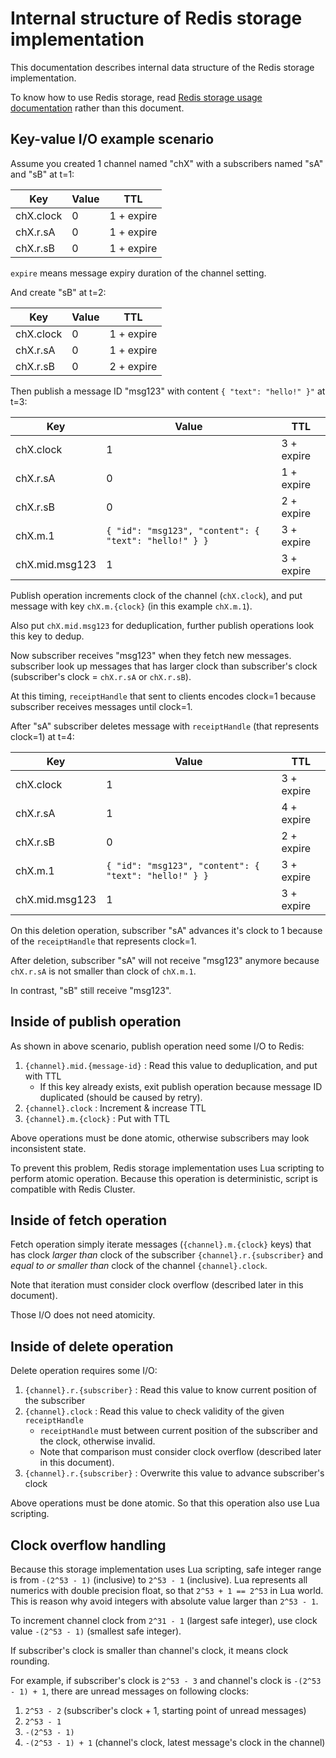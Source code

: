 # Internal structure of Redis storage implementation

This documentation describes internal data structure of the Redis storage implementation.

To know how to use Redis storage, read [Redis storage usage documentation](./redis.md) rather than this document.

## Key-value I/O example scenario

Assume you created 1 channel named "chX" with a subscribers named "sA" and "sB" at t=1:

| Key       | Value | TTL        |
| --------- | ----- | ---------- |
| chX.clock | 0     | 1 + expire |
| chX.r.sA  | 0     | 1 + expire |
| chX.r.sB  | 0     | 1 + expire |

`expire` means message expiry duration of the channel setting.

And create "sB" at t=2:

| Key       | Value | TTL        |
| --------- | ----- | ---------- |
| chX.clock | 0     | 1 + expire |
| chX.r.sA  | 0     | 1 + expire |
| chX.r.sB  | 0     | 2 + expire |

Then publish a message ID "msg123" with content `{ "text": "hello!" }"` at t=3:

| Key            | Value                                                 | TTL        |
| -------------- | ----------------------------------------------------- | ---------- |
| chX.clock      | 1                                                     | 3 + expire |
| chX.r.sA       | 0                                                     | 1 + expire |
| chX.r.sB       | 0                                                     | 2 + expire |
| chX.m.1        | `{ "id": "msg123", "content": { "text": "hello!" } }` | 3 + expire |
| chX.mid.msg123 | 1                                                     | 3 + expire |

Publish operation increments clock of the channel (`chX.clock`), and put message with key `chX.m.{clock}` (in this example `chX.m.1`).

Also put `chX.mid.msg123` for deduplication, further publish operations look this key to dedup.

Now subscriber receives "msg123" when they fetch new messages.
subscriber look up messages that has larger clock than subscriber's clock (subscriber's clock = `chX.r.sA` or `chX.r.sB`).

At this timing, `receiptHandle` that sent to clients encodes clock=1 because subscriber receives messages until clock=1.

After "sA" subscriber deletes message with `receiptHandle` (that represents clock=1) at t=4:

| Key            | Value                                                 | TTL        |
| -------------- | ----------------------------------------------------- | ---------- |
| chX.clock      | 1                                                     | 3 + expire |
| chX.r.sA       | 1                                                     | 4 + expire |
| chX.r.sB       | 0                                                     | 2 + expire |
| chX.m.1        | `{ "id": "msg123", "content": { "text": "hello!" } }` | 3 + expire |
| chX.mid.msg123 | 1                                                     | 3 + expire |

On this deletion operation, subscriber "sA" advances it's clock to 1 because of the  `receiptHandle` that represents clock=1.

After deletion, subscriber "sA" will not receive "msg123" anymore because `chX.r.sA` is not smaller than clock of `chX.m.1`.

In contrast, "sB" still receive "msg123". 

## Inside of publish operation

As shown in above scenario, publish operation need some I/O to Redis:

1. `{channel}.mid.{message-id}` : Read this value to deduplication, and put with TTL
    - If this key already exists, exit publish operation because message ID duplicated (should be caused by retry).
2. `{channel}.clock` : Increment & increase TTL
3. `{channel}.m.{clock}` : Put with TTL

Above operations must be done atomic, otherwise subscribers may look inconsistent state.

To prevent this problem, Redis storage implementation uses Lua scripting to perform atomic operation. Because this operation is deterministic, script is compatible with Redis Cluster.

## Inside of fetch operation

Fetch operation simply iterate messages (`{channel}.m.{clock}` keys) that has clock *larger than* clock of the subscriber `{channel}.r.{subscriber}` and *equal to or smaller than* clock of the channel `{channel}.clock`.

Note that iteration must consider clock overflow (described later in this document).

Those I/O does not need atomicity.

## Inside of delete operation

Delete operation requires some I/O:

1. `{channel}.r.{subscriber}` : Read this value to know current position of the subscriber
2. `{channel}.clock` : Read this value to check validity of the given `receiptHandle`
    - `receiptHandle` must between current position of the subscriber and the clock, otherwise invalid.
    - Note that comparison must consider clock overflow (described later in this document).
3. `{channel}.r.{subscriber}` : Overwrite this value to advance subscriber's clock

Above operations must be done atomic. So that this operation also use Lua scripting.

## Clock overflow handling

Because this storage implementation uses Lua scripting, safe integer range is from `-(2^53 - 1)` (inclusive) to `2^53 - 1` (inclusive).
Lua represents all numerics with double precision float, so that `2^53 + 1 == 2^53` in Lua world. This is reason why avoid integers with absolute value larger than `2^53 - 1`.

To increment channel clock from `2^31 - 1` (largest safe integer), use clock value `-(2^53 - 1)` (smallest safe integer).

If subscriber's clock is smaller than channel's clock, it means clock rounding. 

For example, if subscriber's clock is `2^53 - 3` and channel's clock is `-(2^53 - 1) + 1`, there are unread messages on following clocks: 

1. `2^53 - 2` (subscriber's clock + 1, starting point of unread messages)
2. `2^53 - 1`
3. `-(2^53 - 1)`
4. `-(2^53 - 1) + 1` (channel's clock, latest message's clock in the channel)
